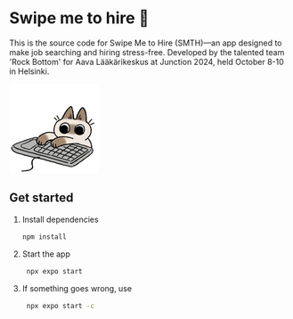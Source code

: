# Swipe me to hire 👋

This is the source code for Swipe Me to Hire (SMTH)—an app designed to make job searching and hiring stress-free. 
Developed by the talented team 'Rock Bottom' for Aava Lääkärikeskus at Junction 2024, held October 8-10 in Helsinki.

<img src="https://github.com/Linkshegelianer/Linkshegelianer/blob/main/411684.160.gif" alt="animated"/>

## Get started

1. Install dependencies

   ```bash
   npm install
   ```

2. Start the app

   ```bash
    npx expo start
   ```
   
3. If something goes wrong, use 

   ```bash
    npx expo start -c
   ```